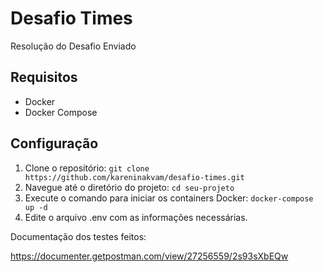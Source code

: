# Desafio Times

Resolução do Desafio Enviado

## Requisitos

- Docker
- Docker Compose

## Configuração

1. Clone o repositório: `git clone https://github.com/kareninakvam/desafio-times.git`
2. Navegue até o diretório do projeto: `cd seu-projeto` 
3. Execute o comando para iniciar os containers Docker: `docker-compose up -d`
4. Edite o arquivo .env com as informações necessárias.


Documentação dos testes feitos:

https://documenter.getpostman.com/view/27256559/2s93sXbEQw

